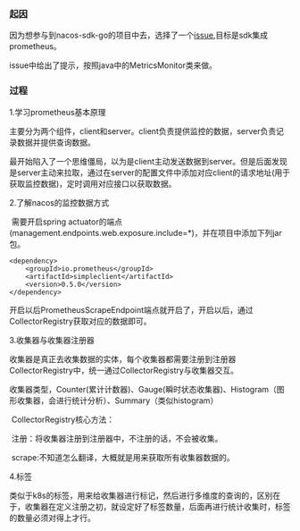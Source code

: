 ### 起因

因为想参与到nacos-sdk-go的项目中去，选择了一个[issue](https://github.com/nacos-group/nacos-sdk-go/issues/231),目标是sdk集成prometheus。

issue中给出了提示，按照java中的MetricsMonitor类来做。

### 过程

1.学习prometheus基本原理

​	主要分为两个组件，client和server。client负责提供监控的数据，server负责记录数据并提供查询数据。

​	最开始陷入了一个思维僵局，以为是client主动发送数据到server。但是后面发现是server主动来拉取，通过在server的配置文件中添加对应client的请求地址(用于获取监控数据)，定时调用对应接口以获取数据。

2.了解nacos的监控数据方式

​	需要开启spring actuator的端点(management.endpoints.web.exposure.include=*)，并在项目中添加下列jar包。

```
<dependency>
    <groupId>io.prometheus</groupId>
    <artifactId>simpleclient</artifactId>
    <version>0.5.0</version>
</dependency>
```

​	开启以后PrometheusScrapeEndpoint端点就开启了，开启以后，通过CollectorRegistry获取对应的数据即可。

3.收集器与收集器注册器

​	收集器是真正去收集数据的实体，每个收集器都需要注册到注册器CollectorRegistry中，统一通过CollectorRegistry与收集器交互。

​	收集器类型，Counter(累计计数器)、Gauge(瞬时状态收集器)、Histogram（图形收集器，会进行统计分析）、Summary（类似histogram）

​	CollectorRegistry核心方法：

​		注册：将收集器注册到注册器中，不注册的话，不会被收集。

​		scrape:不知道怎么翻译，大概就是用来获取所有收集器数据的。

4.标签

​	类似于k8s的标签，用来给收集器进行标记，然后进行多维度的查询的，区别在于，收集器在定义注册之初，就设定好了标签数量，后面再进行统计收集时，标签的数量必须对得上才行。



​	